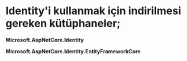 
# Identity'i kullanmak için indirilmesi gereken kütüphaneler;

**Microsoft.AspNetCore.Identity** 

**Microsoft.AspNetCore.Identity.EntityFrameworkCore**
